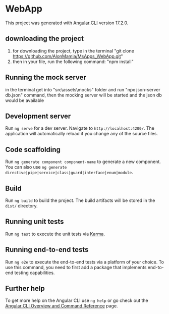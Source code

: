# WebApp

This project was generated with [Angular CLI](https://github.com/angular/angular-cli) version 17.2.0.


## downloading the project
1. for downloading the project, type in the terminal "git clone https://github.com/AlonMamia/MsApps_WebApp.git"
2. then in your file, run the following command: "npm install"

## Running the mock server
in the terminal get into "src\assets\mocks" folder and run "npx json-server db.json" command, then the mocking server will be started and the json db would be available

## Development server

Run `ng serve` for a dev server. Navigate to `http://localhost:4200/`. The application will automatically reload if you change any of the source files.

## Code scaffolding

Run `ng generate component component-name` to generate a new component. You can also use `ng generate directive|pipe|service|class|guard|interface|enum|module`.

## Build

Run `ng build` to build the project. The build artifacts will be stored in the `dist/` directory.

## Running unit tests

Run `ng test` to execute the unit tests via [Karma](https://karma-runner.github.io).

## Running end-to-end tests

Run `ng e2e` to execute the end-to-end tests via a platform of your choice. To use this command, you need to first add a package that implements end-to-end testing capabilities.

## Further help

To get more help on the Angular CLI use `ng help` or go check out the [Angular CLI Overview and Command Reference](https://angular.io/cli) page.


